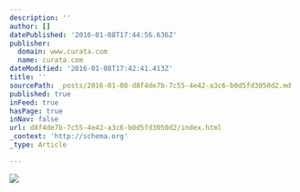 ```yaml
---
description: ''
author: []
datePublished: '2016-01-08T17:44:56.636Z'
publisher:
  domain: www.curata.com
  name: curata.com
dateModified: '2016-01-08T17:42:41.413Z'
title: ''
sourcePath: _posts/2016-01-08-d8f4de7b-7c55-4e42-a3c6-b0d5fd3050d2.md
published: true
inFeed: true
hasPage: true
inNav: false
url: d8f4de7b-7c55-4e42-a3c6-b0d5fd3050d2/index.html
_context: 'http://schema.org'
_type: Article

---
```

![](http://www.curata.com/blog/wp-content/uploads/2014/10/871x1292xcontent-curation-post-art4.png.pagespeed.ic.qcqRCG60Zw.png)